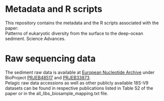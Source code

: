 # Metadata and R scripts 

This repository contains the metadata and the R scripts associated with the paper:\
Patterns of eukaryotic diversity from the surface to the deep-ocean sediment. Science Advances. 

# Raw sequencing data

The sediment raw data is available at [European Nucleotide Archive](https://www.ebi.ac.uk/ena) under BioProject [PRJEB48517](https://www.ebi.ac.uk/ena/browser/view/PRJEB48517) and [PRJEB33873](https://www.ebi.ac.uk/ena/browser/view/PRJEB33873).\
Pelagic raw data accessions as well as other publicly available 18S-V9 datasets can be found in respective publications listed in Table S2 of the paper or in the all_libs_biosample_mapping.txt file.

